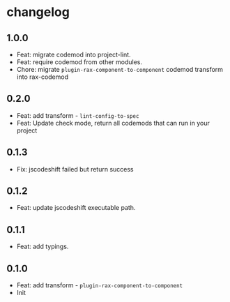 # changelog

## 1.0.0

- Feat: migrate codemod into project-lint.
- Feat: require codemod from other modules.
- Chore: migrate `plugin-rax-component-to-component` codemod transform into rax-codemod

## 0.2.0

- Feat: add transform - `lint-config-to-spec`
- Feat: Update check mode, return all codemods that can run in your project

## 0.1.3

- Fix: jscodeshift failed but return success

## 0.1.2

- Feat: update jscodeshift executable path.

## 0.1.1

- Feat: add typings.

## 0.1.0

- Feat: add transform - `plugin-rax-component-to-component`
- Init
